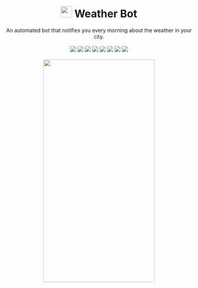 <h1 align="center"> <img src="https://github.com/cmcodes1/weather-bot/blob/master/weather_bot_logo.jpg" width="30" height="30"> Weather Bot </h1>
<p align="center">
  An automated bot that notifies you every morning about the weather in your city. <br/> <br/>
  <img src="https://img.shields.io/badge/Platform-Windows-00a2ed.svg" />
  <img src="https://img.shields.io/badge/Version-v1.0beta-brightgreen.svg" />
  <img src="https://img.shields.io/badge/Repo_Size-238_KB-orange.svg" />
  <img src="https://img.shields.io/badge/Editor-VS_Code-0078d7.svg" />
  <img src="https://img.shields.io/badge/Language-JavaScript-f0db4f.svg" />
  <img src="https://img.shields.io/badge/Runtime_Environment-Node.js-68A063.svg" />
  <img src="https://img.shields.io/badge/Weather_API-OpenWeatherMap-e96e4d.svg" />
  <img src="https://img.shields.io/badge/Chat_API-Telegram-139bd0.svg" /> <br/> <br/>
  <img src="https://github.com/cmcodes1/weather-bot/blob/master/preview.png" height="600px" width="300px" />
</p>
